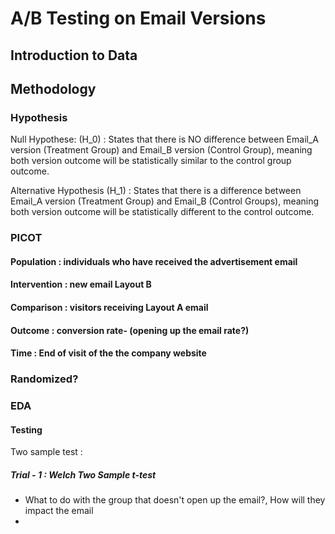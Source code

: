 # A/B Testing on Email Versions



## Introduction to Data 


## Methodology 

### Hypothesis 
Null Hypothese: (H_0) : States that there is NO difference between Email_A version (Treatment Group) and Email_B version (Control Group), meaning both version outcome will be statistically similar to the control group outcome. 

Alternative Hypothesis (H_1) : States that there is a difference between Email_A version (Treatment Group) and Email_B (Control Groups), meaning both version outcome will be statistically different to the control outcome. 

### PICOT 
#### Population : individuals who have received the advertisement email 
#### Intervention : new email Layout B
#### Comparison : visitors receiving Layout A email 
#### Outcome : conversion rate- (opening up the email rate?)  
#### Time : End of visit of the the company website 

### Randomized? 


### EDA 


#### Testing 
Two sample test : 

##### Trial - 1 : Welch Two Sample t-test 
- What to do with the group that doesn't open up the email?, How will they impact the email 
- 




